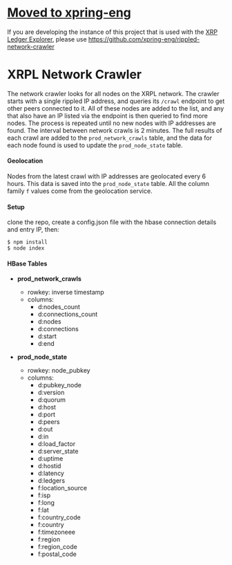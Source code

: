 # [Moved to xpring-eng](https://github.com/xpring-eng/rippled-network-crawler)

If you are developing the instance of this project that is used with the [XRP Ledger Explorer](https://livenet.xrpl.org/), please use https://github.com/xpring-eng/rippled-network-crawler

# XRPL Network Crawler

The network crawler looks for all nodes on the XRPL network.  The crawler starts with a single rippled IP address, and queries its `/crawl` endpoint to get other peers connected to it.  All of these nodes are added to the list, and any that also have an IP listed via the endpoint is then queried to find more nodes.  The process is repeated until no new nodes with IP addresses are found.  The interval between network crawls is 2 minutes.  The full results of each crawl are added to the `prod_network_crawls` table, and the data for each node found is used to update the `prod_node_state` table.

#### Geolocation

Nodes from the latest crawl with IP addresses are geolocated every 6 hours.  This data is saved into the `prod_node_state` table.  All the column family `f` values come from the geolocation service.

#### Setup

clone the repo, create a config.json file with the hbase connection details and entry IP, then:
```
$ npm install
$ node index

```

#### HBase Tables

* **prod_network_crawls**
  * rowkey: inverse timestamp
  * columns:
    * d:nodes_count
    * d:connections_count
    * d:nodes
    * d:connections
    * d:start
    * d:end

* **prod_node_state**
  * rowkey: node_pubkey
  * columns:
    * d:pubkey_node
    * d:version
    * d:quorum
    * d:host
    * d:port
    * d:peers
    * d:out
    * d:in
    * d:load_factor
    * d:server_state
    * d:uptime
    * d:hostid
    * d:latency
    * d:ledgers
    * f:location_source
    * f:isp
    * f:long
    * f:lat
    * f:country_code
    * f:country
    * f:timezoneee
    * f:region
    * f:region_code
    * f:postal_code
